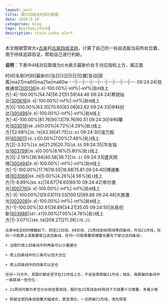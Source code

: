```yaml
---
layout: post
title: 股价四线法则实时数据
date: 2020-5-10
categories: blog
tags: [python,stock]
description: stock index alert
---
```



本文根据雪球大v[古泉](https://xueqiu.com/u/7148646888)的[古泉四线法则](https://xueqiu.com/7148646888/130498192)，计算了自己的一些自选股当前所处位置，用于持续追踪验证，帮助自己进行判断。

**说明**：下表中4线对应取值为`红色`表示最新价处于对应指标上方，属正面

时间|名称|代码|最新价|当日|3日|5日|位置|变动|距离|ma21|ma60|ma21w|ma60w
---|---|---|---|---|---|---|---|---
09:24:24|信维通信|[300136](https://xueqiu.com/S/SZ300136)|`0.0`|-100.00%|-inf%|-inf%|处`0`线上方|-4|-100.00%|54.74|56.21|51.59|44.46
09:24:24|寒锐钴业|[300618](https://xueqiu.com/S/SZ300618)|`0.0`|-100.00%|-inf%|-inf%|处`0`线上方|0|-100.00%|63.30|70.60|63.06|62.62
09:24:33|中科创达|[300496](https://xueqiu.com/S/SZ300496)|`0.0`|-100.00%|-inf%|-inf%|处`0`线上方|-4|-100.00%|81.76|90.13|79.76|60.51
09:24:30|中科曙光|[603019](https://xueqiu.com/S/SH603019)|`40.29`|0.00%|4.72%|4.29%|处`2`线上方|1|2.68%|`39.70`|43.39|41.75|`33.61`
09:24:30|诺力股份|[603611](https://xueqiu.com/S/SH603611)|`19.13`|0.00%|7.00%|7.48%|处`2`线上方|2|-3.32%|`18.88`|21.29|20.70|`18.55`
09:24:35|华友钴业|[603799](https://xueqiu.com/S/SH603799)|`36.9`|0.00%|6.18%|5.80%|处`1`线上方|0|-2.19%|36.94|40.58|38.72|`35.11`
09:24:33|盛天网络|[300494](https://xueqiu.com/S/SZ300494)|`0.0`|-100.00%|-inf%|-inf%|处`0`线上方|-1|-100.00%|17.76|19.55|18.88|15.81
09:24:40|博通集成|[603068](https://xueqiu.com/S/SH603068)|`69.29`|0.00%|4.26%|4.56%|处`1`线上方|1|-8.89%|`68.62`|74.67|74.60|89.10
09:24:42|帝尔激光|[300776](https://xueqiu.com/S/SZ300776)|`0.0`|-100.00%|-inf%|-inf%|处`0`线上方|-3|-100.00%|129.03|113.03|100.12|89.88
09:24:48|大族激光|[002008](https://xueqiu.com/S/SZ002008)|`0.0`|-100.00%|-inf%|-inf%|处`0`线上方|-1|-100.00%|32.61|36.89|34.21|35.05
09:24:50|兆易创新|[603986](https://xueqiu.com/S/SH603986)|`187.47`|0.00%|7.05%|4.78%|处`2`线上方|1|-3.07%|`180.58`|208.27|211.36|`178.22`

```
古泉4线法则的精髓如下。抓住21日线、60日线、21周线及60周线等四条线，外加21月线，任何一只股票上涨都要穿过这四条线，任何一只股票要想爆雷也要先下穿过这四条线：

+ 当股价爬上四条线中的两条可以少量建仓

+ 爬上四条线中的三条可以加大仓位

+ 爬上四条线中的四条可以全仓

任何一只大牛，其股价都会坚守在21月线上方，不会轻易跌破21月线；相反，每跌破四条线中一条就减一些仓位：

+ 21周线可做为多空分水岭及警戒线，股价在21周线及60周线下方就要十分慎重，多看少做

+ 跌破全部四条线就要大幅减仓，甚至清仓，一旦跌破21月线，清仓观望
```